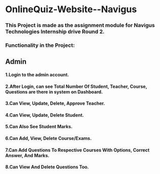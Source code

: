 # OnlineQuiz-Website--Navigus
### This Project is made as the assignment module for Navigus Technologies Internship drive Round 2.

### Functionality in the Project:

## Admin

#### 1.Login to the admin account.
#### 2.After Login, can see Total Number Of Student, Teacher, Course, Questions are there in system on Dashboard.
#### 3.Can View, Update, Delete, Approve Teacher.
#### 4.Can View, Update, Delete Student.
#### 5.Can Also See Student Marks.
#### 6.Can Add, View, Delete Course/Exams.
#### 7.Can Add Questions To Respective Courses With Options, Correct Answer, And Marks.
#### 8.Can View And Delete Questions Too.
